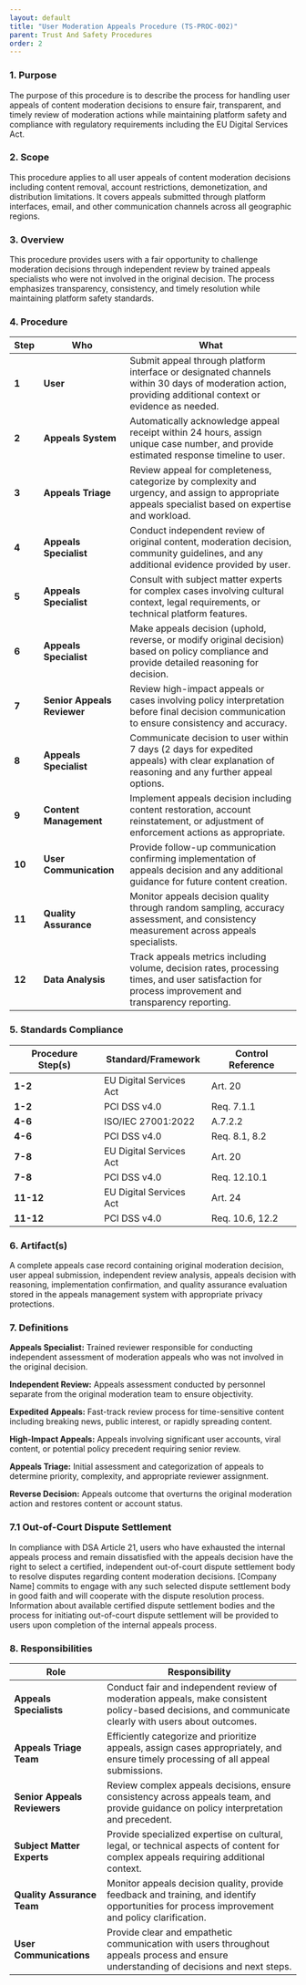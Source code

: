 ```yaml
---
layout: default
title: "User Moderation Appeals Procedure (TS-PROC-002)"
parent: Trust And Safety Procedures
order: 2
---
```


### 1. Purpose

The purpose of this procedure is to describe the process for handling user appeals of content moderation decisions to ensure fair, transparent, and timely review of moderation actions while maintaining platform safety and compliance with regulatory requirements including the EU Digital Services Act.

### 2. Scope

This procedure applies to all user appeals of content moderation decisions including content removal, account restrictions, demonetization, and distribution limitations. It covers appeals submitted through platform interfaces, email, and other communication channels across all geographic regions.

### 3. Overview

This procedure provides users with a fair opportunity to challenge moderation decisions through independent review by trained appeals specialists who were not involved in the original decision. The process emphasizes transparency, consistency, and timely resolution while maintaining platform safety standards.

### 4. Procedure

| **Step** | **Who** | **What** |
| -------- | -------- | -------- |
| **1** | **User** | Submit appeal through platform interface or designated channels within 30 days of moderation action, providing additional context or evidence as needed. |
| **2** | **Appeals System** | Automatically acknowledge appeal receipt within 24 hours, assign unique case number, and provide estimated response timeline to user. |
| **3** | **Appeals Triage** | Review appeal for completeness, categorize by complexity and urgency, and assign to appropriate appeals specialist based on expertise and workload. |
| **4** | **Appeals Specialist** | Conduct independent review of original content, moderation decision, community guidelines, and any additional evidence provided by user. |
| **5** | **Appeals Specialist** | Consult with subject matter experts for complex cases involving cultural context, legal requirements, or technical platform features. |
| **6** | **Appeals Specialist** | Make appeals decision (uphold, reverse, or modify original decision) based on policy compliance and provide detailed reasoning for decision. |
| **7** | **Senior Appeals Reviewer** | Review high-impact appeals or cases involving policy interpretation before final decision communication to ensure consistency and accuracy. |
| **8** | **Appeals Specialist** | Communicate decision to user within 7 days (2 days for expedited appeals) with clear explanation of reasoning and any further appeal options. |
| **9** | **Content Management** | Implement appeals decision including content restoration, account reinstatement, or adjustment of enforcement actions as appropriate. |
| **10** | **User Communication** | Provide follow-up communication confirming implementation of appeals decision and any additional guidance for future content creation. |
| **11** | **Quality Assurance** | Monitor appeals decision quality through random sampling, accuracy assessment, and consistency measurement across appeals specialists. |
| **12** | **Data Analysis** | Track appeals metrics including volume, decision rates, processing times, and user satisfaction for process improvement and transparency reporting. |

### 5. Standards Compliance

| **Procedure Step(s)** | **Standard/Framework** | **Control Reference** |
| --------------------- | ---------------------- | --------------------- |
| **1-2** | EU Digital Services Act | Art. 20 |
| **1-2** | PCI DSS v4.0 | Req. 7.1.1 |
| **4-6** | ISO/IEC 27001:2022 | A.7.2.2 |
| **4-6** | PCI DSS v4.0 | Req. 8.1, 8.2 |
| **7-8** | EU Digital Services Act | Art. 20 |
| **7-8** | PCI DSS v4.0 | Req. 12.10.1 |
| **11-12** | EU Digital Services Act | Art. 24 |
| **11-12** | PCI DSS v4.0 | Req. 10.6, 12.2 |

### 6. Artifact(s)

A complete appeals case record containing original moderation decision, user appeal submission, independent review analysis, appeals decision with reasoning, implementation confirmation, and quality assurance evaluation stored in the appeals management system with appropriate privacy protections.

### 7. Definitions

**Appeals Specialist:** Trained reviewer responsible for conducting independent assessment of moderation appeals who was not involved in the original decision.

**Independent Review:** Appeals assessment conducted by personnel separate from the original moderation team to ensure objectivity.

**Expedited Appeals:** Fast-track review process for time-sensitive content including breaking news, public interest, or rapidly spreading content.

**High-Impact Appeals:** Appeals involving significant user accounts, viral content, or potential policy precedent requiring senior review.

**Appeals Triage:** Initial assessment and categorization of appeals to determine priority, complexity, and appropriate reviewer assignment.

**Reverse Decision:** Appeals outcome that overturns the original moderation action and restores content or account status.

### 7.1 Out-of-Court Dispute Settlement

In compliance with DSA Article 21, users who have exhausted the internal appeals process and remain dissatisfied with the appeals decision have the right to select a certified, independent out-of-court dispute settlement body to resolve disputes regarding content moderation decisions. [Company Name] commits to engage with any such selected dispute settlement body in good faith and will cooperate with the dispute resolution process. Information about available certified dispute settlement bodies and the process for initiating out-of-court dispute settlement will be provided to users upon completion of the internal appeals process.

### 8. Responsibilities

| **Role** | **Responsibility** |
| -------- | ------------------ |
| **Appeals Specialists** | Conduct fair and independent review of moderation appeals, make consistent policy-based decisions, and communicate clearly with users about outcomes. |
| **Appeals Triage Team** | Efficiently categorize and prioritize appeals, assign cases appropriately, and ensure timely processing of all appeal submissions. |
| **Senior Appeals Reviewers** | Review complex appeals decisions, ensure consistency across appeals team, and provide guidance on policy interpretation and precedent. |
| **Subject Matter Experts** | Provide specialized expertise on cultural, legal, or technical aspects of content for complex appeals requiring additional context. |
| **Quality Assurance Team** | Monitor appeals decision quality, provide feedback and training, and identify opportunities for process improvement and policy clarification. |
| **User Communications** | Provide clear and empathetic communication with users throughout appeals process and ensure understanding of decisions and next steps. |

